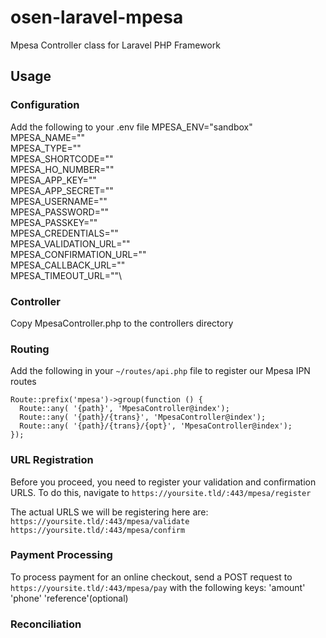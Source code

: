# osen-laravel-mpesa
Mpesa Controller class for Laravel PHP Framework

## Usage
### Configuration
Add the following to your .env file
    MPESA_ENV="sandbox"\
    MPESA_NAME=""\
    MPESA_TYPE=""\
    MPESA_SHORTCODE=""\
    MPESA_HO_NUMBER=""\
    MPESA_APP_KEY=""\
    MPESA_APP_SECRET=""\
    MPESA_USERNAME=""\
    MPESA_PASSWORD=""\
    MPESA_PASSKEY=""\
    MPESA_CREDENTIALS=""\
    MPESA_VALIDATION_URL=""\
    MPESA_CONFIRMATION_URL=""\
    MPESA_CALLBACK_URL=""\
    MPESA_TIMEOUT_URL=""\

### Controller
Copy MpesaController.php to the controllers directory

### Routing
Add the following in your `~/routes/api.php` file to register our Mpesa IPN routes

    Route::prefix('mpesa')->group(function () {
      Route::any( '{path}', 'MpesaController@index');
      Route::any( '{path}/{trans}', 'MpesaController@index');
      Route::any( '{path}/{trans}/{opt}', 'MpesaController@index');
    });

### URL Registration
Before you proceed, you need to register your validation and confirmation URLS. To do this, navigate to `https://yoursite.tld/:443/mpesa/register`

The actual URLS we will be registering here are:
    `https://yoursite.tld/:443/mpesa/validate`
    `https://yoursite.tld/:443/mpesa/confirm`

### Payment Processing
To process payment for an online checkout, send a POST request to `https://yoursite.tld/:443/mpesa/pay` with the following keys:
 'amount'
 'phone'
 'reference'(optional)

 ### Reconciliation
 
